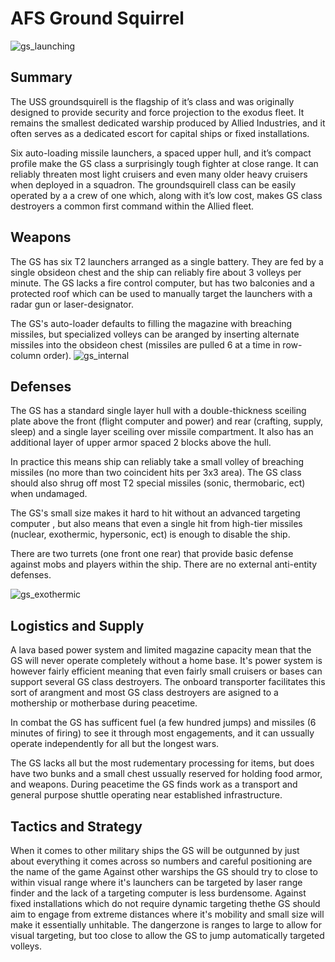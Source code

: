 # AFS Ground Squirrel
![gs_launching](https://user-images.githubusercontent.com/13009896/148692943-d0255ea7-d202-4649-8ecb-13dc19bc908c.png)
## Summary
The USS groundsquirell is the flagship of it’s class and was originally 
designed to provide security and force projection to the exodus fleet. 
It remains the smallest dedicated warship produced by Allied Industries, and it
often serves as a dedicated escort for capital ships or fixed installations.

Six auto-loading missile launchers, a spaced upper hull, and it’s compact 
profile make the GS class a surprisingly tough fighter at close range. 
It can reliably threaten most light cruisers and even many older heavy 
cruisers when deployed in a squadron. The groundsquirell class can be easily 
operated by a a crew of one which, along with it’s low cost, makes GS class 
destroyers a common first command within the Allied fleet.

## Weapons
The GS has six T2 launchers arranged as a single battery. They are fed by
a single obsideon chest and the ship can reliably fire about 3 volleys
per minute. The GS lacks a fire control computer, but has two balconies
and a protected roof which can be used to manually target the launchers 
with a radar gun or laser-designator. 

The GS's auto-loader defaults to filling the magazine with breaching
missiles, but specialized volleys can be aranged by inserting
alternate missiles into the obsideon chest (missiles are pulled 6 at
a time in row-column order). 
![gs_internal](https://user-images.githubusercontent.com/13009896/148693552-aeec0d01-c86c-4bc4-9c27-6783d9409f0f.png)

## Defenses
The GS has a standard single layer hull with a double-thickness sceiling plate
above the front (flight computer and power) and rear (crafting, supply, sleep)
and a single layer sceiling over missile compartment. It also has an additional
layer of upper armor spaced 2 blocks above the hull.

In practice this means ship can reliably take a small volley of breaching
missiles (no more than two coincident hits per 3x3 area). The GS class should
also shrug off most T2 special missiles (sonic, thermobaric, ect) when
undamaged. 

The GS's small size makes it hard to hit without an advanced targeting computer
, but also means that even a single hit from high-tier missiles (nuclear,
exothermic, hypersonic, ect) is enough to disable the ship. 

There are two turrets (one front one rear) that provide basic defense against
mobs and players within the ship. There are no external anti-entity defenses.


![gs_exothermic](https://user-images.githubusercontent.com/13009896/148692958-dd875350-b1b4-48f5-9dcf-9245e80a04ea.png)

## Logistics and Supply
A lava based power system and limited magazine capacity mean that the 
GS will 
never operate completely without a home base. It's power system is however fairly efficient
meaning that even fairly small cruisers or bases can support several 
GS class destroyers. The onboard transporter facilitates this sort of arangment and 
most GS class destroyers are asigned to a mothership or motherbase during peacetime. 

In combat the GS has sufficent fuel (a few hundred jumps) and missiles (6 minutes of firing) to 
see it through most engagements, and it can ussually operate
independently for all but the longest wars. 

The GS lacks all but the most rudementary processing for items, but
does have two bunks and a small chest ussually reserved for 
holding food armor, and weapons. During peacetime the GS finds work as a 
transport and general purpose shuttle operating near established infrastructure.

## Tactics and Strategy
When it comes to other military ships the GS will be outgunned by just
about everything it comes across so numbers and careful positioning are the 
name of the game
Against other warships the GS should try to close to within visual range where
it's launchers can be targeted by laser range finder and the lack of a
targeting computer is less burdensome. Against fixed installations which do not
require dynamic targeting thethe GS should aim to engage from extreme distances
where it's mobility and small size will make it essentially unhitable. The 
dangerzone is ranges to large to allow for visual targeting, but too close to
allow the GS to jump automatically targeted volleys. 
